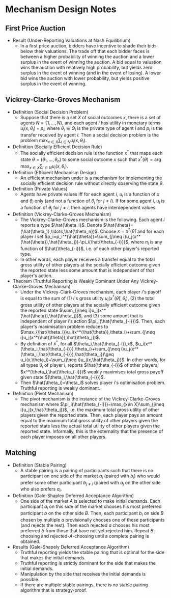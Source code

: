 # Mechanism Design Notes

## First Price Auction
- Result (Under-Reporting Valuations at Nash Equilibrium)
	- In a first price auction, bidders have incentive to shade their bids below their valuations. The trade off that each bidder faces is between a higher probability of winning the auction and a lower surplus in the event of winning the auction. A bid equal to valuation wins the auction with relatively high probability, but yields zero surplus in the event of winning (and in the event of losing). A lower bid wins the auction with lower probability, but yields positive surplus in the event of winning.

## Vickrey-Clarke-Groves Mechanism
- Definition (Social Decision Problem)
	- Suppose that there is a set $X$ of social outcomes $x$, there is a set of agents $N=\{1,\ldots,N\}$, and each agent $i$ has utility in monetary terms $u_i(x,\theta_i)+p_i$, where $\theta_i\in\Theta_i$ is the private type of agent $i$ and $p_i$ is the transfer received by agent $i$. Then a social decision problem is the problem $\max_{x\in X}\sum_{i\in N}u_i(x,\theta_i)$.
- Definition (Socially Efficient Decision Rule)
	- The socially efficient decision rule is the function $x^*$ that maps each state $\theta=(\theta_1,\ldots,\theta_n)$ to some social outcome $x$ such that $x^*(\theta)=\arg\max_{x\in X}\sum_{i\in N}u_i(x,\theta_i)$.
- Definition (Efficient Mechanism Design)
	- An efficient mechanism under is a mechanism for implementing the socially efficient decision rule without directly observing the state $\theta$.
- Definition (Private Values)
	- Agents have private values iff for each agent $i$, $u_i$ is a function of $x$ and $\theta_i$ only (and not a function of $\theta_j$ for $j\neq i$). If for some agent $i$, $u_i$ is a function of $\theta_j$ for $j\neq i$, then agents have interdependent values.
- Definition (Vickrey-Clarke-Groves Mechanism)
	- The Vickrey-Clarke-Groves mechanism is the following. Each agent $i$ reports a type $\hat{\theta_i}$. Denote $\hat{\theta}=(\hat{\theta_1},\ldots,\hat{\theta_n})$. Choose $x=x^*(\hat{\theta})$ and for each player $i$ set $p_i=p_i^*(\hat{\theta})=\sum_{j\neq i}u_j(x^*(\hat{\theta}),\hat{\theta_j})-\pi_i(\hat{\theta_{-i}})$, where $\pi_i$ is any function of $\hat{\theta_{-i}}$, i.e. of each other player's reported type.
	- In other words, each player receives a transfer equal to the total gross utility of other players at the socially efficient outcome given the reported state less some amount that is independent of that player's action.
- Theorem (Truthful Reporting is Weakly Dominant Under Any Vickrey-Clarke-Groves Mechanism)
	- Under the Vickrey-Clark-Groves mechanism, each player $i$'s payoff is equal to the sum of (1) $i$'s gross utility $u_i(x^*(\hat{\theta}),\theta_i)$, (2) the total gross utility of other players at the socially efficient outcome given the reported state $\sum_{j\neq i}u_j(x^*(\hat{\theta}),\hat{\theta_j})$, and (3) some amount that is independent of player $i$'s action $\pi_i(\hat{\theta_{-i}})$. Then, each player's maximisation problem reduces to $\max_{\hat{\theta_i}}u_i(x^*(\hat{\theta}),\theta_i)+\sum_{j\neq i}u_j(x^*(\hat{\theta}),\hat{\theta_j})$.
	- By definition of $x^*$, for all $\theta_i,\hat{\theta_{-i}},x$, $u_i(x^*(\theta_i,\hat{\theta_{-i}}),\theta_i)+\sum_{j\neq i}u_j(x^*(\theta_i,\hat{\theta_{-i}}),\hat{\theta_j})\geq u_i(x,\theta_i)+\sum_{j\neq i}u_j(x,\hat{\theta_j})$. In other words, for all types $\theta_i$ of player $i$, reports $\hat{\theta_{-i}}$ of other players, $x^*(\theta_i,\hat{\theta_{-i}})$ weakly maximises total gross payoff given state $(\theta_i,\hat{\theta_{-i}})$.
	- Then $\hat{\theta_i}=\theta_i$ solves player $i$'s optimisation problem. Truthful reporting is weakly dominant.
- Definition (Pivot Mechanism)
	- The pivot mechanism is the instance of the Vickrey-Clarke-Groves mechanism where $\pi_i(\hat{\theta_{-i}})=\max_{x\in X}\sum_{j\neq i}u_j(x,\hat{\theta_j})$, i.e. the maximum total gross utility of other players given the reported state. Then, each player pays an amount equal to the maximum total gross utility of other players given the reported state less the actual total utility of other players given the reported state. Informally, this is the externality that the presence of each player imposes on all other players.

## Matching
- Definition (Stable Pairing)
	- A stable pairing is a pairing of participants such that there is no participant on one side of the market $a_i$ (paired with $b_i$) who would prefer some other participant $b_{j\neq i}$ (paired with $a_j$ on the other side who also prefers $a_i$.
- Definition (Gale-Shapley Deferred Acceptance Algorithm)
	- One side of the market $A$ is selected to make initial demands. Each participant $a_i$ on this side of the market chooses his most preferred participant $b$ on the other side $B$. Then, each participant $b_i$ on side $B$ chosen by multiple $a$ provisionally chooses one of these participants (and rejects the rest). Then each rejected $a$ chooses his most preferred $b$ from those that have not yet rejected him. Repeat $B$-choosing and rejected-$A$-choosing until a complete pairing is obtained.
- Results (Gale-Shapely Deferred Acceptance Algorithm)
	- Truthful reporting yields the stable pairing that is optimal for the side that makes the initial demands.
	- Truthful reporting is strictly dominant for the side that makes the initial demands.
	- Manipulation by the side that receives the initial demands is possible.
	- If there are multiple stable pairings, there is no stable pairing algorithm that is strategy-proof.